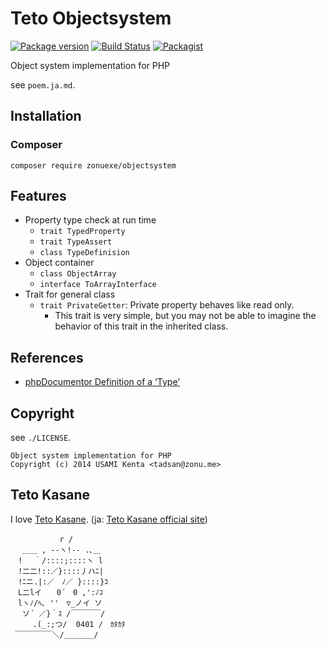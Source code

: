 Teto Objectsystem
=================

[![Package version](http://img.shields.io/packagist/v/zonuexe/objectsystem.svg?style=flat)](https://packagist.org/packages/zonuexe/objectsystem)
[![Build Status](https://travis-ci.org/BaguettePHP/php-objectsystem.svg?branch=master)](https://travis-ci.org/BaguettePHP/php-objectsystem)
[![Packagist](http://img.shields.io/packagist/dt/zonuexe/objectsystem.svg?style=flat)](https://packagist.org/packages/zonuexe/objectsystem)

Object system implementation for PHP

see `poem.ja.md`.

Installation
------------

### Composer

```
composer require zonuexe/objectsystem
```

Features
--------

* Property type check at run time
  * `trait TypedProperty`
  * `trait TypeAssert`
  * `class TypeDefinision`
* Object container
  * `class ObjectArray`
  * `interface ToArrayInterface`
* Trait for general class
  * `trait PrivateGetter`: Private property behaves like read only.
    * This trait is very simple, but you may not be able to imagine the behavior of this trait in the inherited class.

References
----------

* [phpDocumentor Definition of a ‘Type’](http://www.phpdoc.org/docs/latest/references/phpdoc/types.html)

Copyright
---------

see `./LICENSE`.

    Object system implementation for PHP
    Copyright (c) 2014 USAMI Kenta <tadsan@zonu.me>

Teto Kasane
-----------

I love [Teto Kasane](http://utau.wikia.com/wiki/Teto_Kasane). (ja: [Teto Kasane official site](http://kasaneteto.jp/))

```
　　　　　 　r /
　 ＿＿ , --ヽ!-- .､＿
　! 　｀/::::;::::ヽ l
　!二二!::／}::::丿ハﾆ|
　!ﾆニ.|:／　ﾉ／ }::::}ｺ
　L二lイ　　0´　0 ,':ﾉｺ
　lヽﾉ/ﾍ､ ''　▽_ノイ ソ
 　ソ´ ／}｀ｽ /￣￣￣￣/
　　　.(_:;つ/  0401 /　ｶﾀｶﾀ
 ￣￣￣￣￣＼/＿＿＿＿/
```

